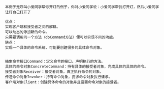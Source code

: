     本例子是呼叫小爱同学帮你开灯的例子，你对小爱同学说：小爱同学帮我打开灯，然后小爱同学让灯自己打开了

    优点：
    实现客户端和接受者之间的解耦。
    可以动态的添加新的命令。
    只需要调用同一个方法（doCommand方法）便可以实现不同的功能。
    缺点：
    实现一个具体的命令系统，可能要创建很多的具体命令对象。
    
    
    抽象命令接口Command：定义命令的接口，声明执行的方法。
    具体的命令对象ConcreteCommand：持有具体的接受者对象，完成具体的具体的命令。
    接受者对象Receiver：接受者对象，真正执行命令的对象。
    传递命令对象Invoker：持有命令对象，要求命令对象执行请求。
    客户端对象Client：创建具体命令的对象并且设置命令对象的接受者。

